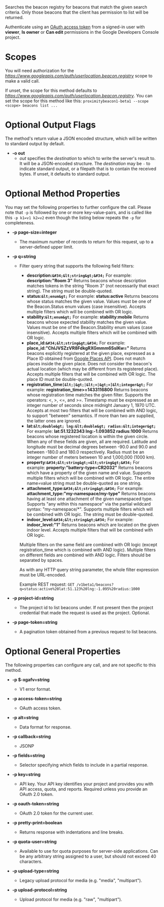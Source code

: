 Searches the beacon registry for beacons that match the given search
criteria. Only those beacons that the client has permission to list
will be returned.

Authenticate using an [OAuth access token](https://developers.google.com/identity/protocols/OAuth2)
from a signed-in user with **viewer**, **Is owner** or **Can edit**
permissions in the Google Developers Console project.
# Scopes

You will need authorization for the *https://www.googleapis.com/auth/userlocation.beacon.registry* scope to make a valid call.

If unset, the scope for this method defaults to *https://www.googleapis.com/auth/userlocation.beacon.registry*.
You can set the scope for this method like this: `proximitybeacon1-beta1 --scope <scope> beacons list ...`

# Optional Output Flags

The method's return value a JSON encoded structure, which will be written to standard output by default.

* **-o out**
    - *out* specifies the *destination* to which to write the server's result to.
      It will be a JSON-encoded structure.
      The *destination* may be `-` to indicate standard output, or a filepath that is to contain the received bytes.
      If unset, it defaults to standard output.
# Optional Method Properties

You may set the following properties to further configure the call. Please note that `-p` is followed by one 
or more key-value-pairs, and is called like this `-p k1=v1 k2=v2` even though the listing below repeats the
`-p` for completeness.

* **-p page-size=integer**
    - The maximum number of records to return for this request, up to a
        server-defined upper limit.

* **-p q=string**
    - Filter query string that supports the following field filters:
        
        * **description:`&#34;&lt;string&gt;&#34;`**
          For example: **description:&#34;Room 3&#34;**
          Returns beacons whose description matches tokens in the string &#34;Room 3&#34;
          (not necessarily that exact string).
          The string must be double-quoted.
        * **status:`&lt;enum&gt;`**
          For example: **status:active**
          Returns beacons whose status matches the given value. Values must be
          one of the Beacon.Status enum values (case insensitive). Accepts
          multiple filters which will be combined with OR logic.
        * **stability:`&lt;enum&gt;`**
          For example: **stability:mobile**
          Returns beacons whose expected stability matches the given value.
          Values must be one of the Beacon.Stability enum values (case
          insensitive). Accepts multiple filters which will be combined with
          OR logic.
        * **place\_id:`&#34;&lt;string&gt;&#34;`**
          For example: **place\_id:&#34;ChIJVSZzVR8FdkgRXGmmm6SslKw=&#34;**
          Returns beacons explicitly registered at the given place, expressed as
          a Place ID obtained from [Google Places API](/places/place-id). Does not
          match places inside the given place. Does not consider the beacon&#39;s
          actual location (which may be different from its registered place).
          Accepts multiple filters that will be combined with OR logic. The place
          ID must be double-quoted.
        * **registration\_time`[&lt;|&gt;|&lt;=|&gt;=]&lt;integer&gt;`**
          For example: **registration\_time&gt;=1433116800**
          Returns beacons whose registration time matches the given filter.
          Supports the operators: &lt;, &gt;, &lt;=, and &gt;=. Timestamp must be expressed as
          an integer number of seconds since midnight January 1, 1970 UTC. Accepts
          at most two filters that will be combined with AND logic, to support
          &#34;between&#34; semantics. If more than two are supplied, the latter ones are
          ignored.
        * **lat:`&lt;double&gt; lng:&lt;double&gt; radius:&lt;integer&gt;`**
          For example: **lat:51.1232343 lng:-1.093852 radius:1000**
          Returns beacons whose registered location is within the given circle.
          When any of these fields are given, all are required. Latitude and
          longitude must be decimal degrees between -90.0 and 90.0 and between
          -180.0 and 180.0 respectively. Radius must be an integer number of
          meters between 10 and 1,000,000 (1000 km).
        * **property:`&#34;&lt;string&gt;=&lt;string&gt;&#34;`**
          For example: **property:&#34;battery-type=CR2032&#34;**
          Returns beacons which have a property of the given name and value.
          Supports multiple filters which will be combined with OR logic.
          The entire name=value string must be double-quoted as one string.
        * **attachment\_type:`&#34;&lt;string&gt;&#34;`**
          For example: **attachment_type:&#34;my-namespace/my-type&#34;**
          Returns beacons having at least one attachment of the given namespaced
          type. Supports &#34;any within this namespace&#34; via the partial wildcard
          syntax: &#34;my-namespace/*&#34;. Supports multiple filters which will be
          combined with OR logic. The string must be double-quoted.
        * **indoor\_level:`&#34;&lt;string&gt;&#34;`**
          For example: **indoor\_level:&#34;1&#34;**
          Returns beacons which are located on the given indoor level. Accepts
          multiple filters that will be combined with OR logic.
        
        Multiple filters on the same field are combined with OR logic (except
        registration_time which is combined with AND logic).
        Multiple filters on different fields are combined with AND logic.
        Filters should be separated by spaces.
        
        As with any HTTP query string parameter, the whole filter expression must
        be URL-encoded.
        
        Example REST request:
        `GET /v1beta1/beacons?q=status:active%20lat:51.123%20lng:-1.095%20radius:1000`

* **-p project-id=string**
    - The project id to list beacons under. If not present then the project
        credential that made the request is used as the project.
        Optional.

* **-p page-token=string**
    - A pagination token obtained from a previous request to list beacons.

# Optional General Properties

The following properties can configure any call, and are not specific to this method.

* **-p $-xgafv=string**
    - V1 error format.

* **-p access-token=string**
    - OAuth access token.

* **-p alt=string**
    - Data format for response.

* **-p callback=string**
    - JSONP

* **-p fields=string**
    - Selector specifying which fields to include in a partial response.

* **-p key=string**
    - API key. Your API key identifies your project and provides you with API access, quota, and reports. Required unless you provide an OAuth 2.0 token.

* **-p oauth-token=string**
    - OAuth 2.0 token for the current user.

* **-p pretty-print=boolean**
    - Returns response with indentations and line breaks.

* **-p quota-user=string**
    - Available to use for quota purposes for server-side applications. Can be any arbitrary string assigned to a user, but should not exceed 40 characters.

* **-p upload-type=string**
    - Legacy upload protocol for media (e.g. &#34;media&#34;, &#34;multipart&#34;).

* **-p upload-protocol=string**
    - Upload protocol for media (e.g. &#34;raw&#34;, &#34;multipart&#34;).
